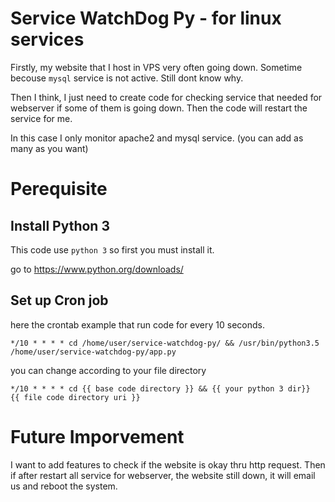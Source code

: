 # Service WatchDog Py - for linux services

Firstly, my website that I host in VPS very often going down. Sometime becouse `mysql` service is not active. Still dont know why.

Then I think, I just need to create code for checking service that needed for webserver if some of them is going down. Then the code will restart the service for me.

In this case I only monitor apache2 and mysql service. (you can add as many as you want)

# Perequisite

## Install Python 3

This code use `python 3` so first you must install it. 

go to https://www.python.org/downloads/

## Set up Cron job 

here the crontab example that run code for every 10 seconds.

`*/10 * * * * cd /home/user/service-watchdog-py/ && /usr/bin/python3.5  /home/user/service-watchdog-py/app.py`

you can change according to your file directory

`*/10 * * * * cd {{ base code directory }} && {{ your python 3 dir}}  {{ file code directory uri }}`

# Future Imporvement

I want to add features to check if the website is okay thru http request. Then if after restart all service for webserver, the website still down, it will email us and reboot the system.
